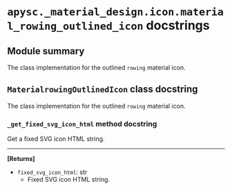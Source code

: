 # `apysc._material_design.icon.material_rowing_outlined_icon` docstrings

## Module summary

The class implementation for the outlined `rowing` material icon.

## `MaterialrowingOutlinedIcon` class docstring

The class implementation for the outlined `rowing` material icon.

### `_get_fixed_svg_icon_html` method docstring

Get a fixed SVG icon HTML string.<hr>

**[Returns]**

- `fixed_svg_icon_html`: str
  - Fixed SVG icon HTML string.